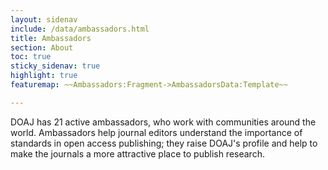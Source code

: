 ```yaml
---
layout: sidenav
include: /data/ambassadors.html
title: Ambassadors
section: About
toc: true
sticky_sidenav: true
highlight: true
featuremap: ~~Ambassadors:Fragment->AmbassadorsData:Template~~

---
```


DOAJ has 21 active ambassadors, who work with communities around the world. Ambassadors help journal editors understand the importance of standards in open access publishing; they raise DOAJ's profile and help to make the journals a more attractive place to publish research.

#
